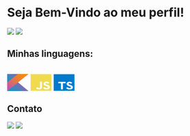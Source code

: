 # Seja Bem-Vindo ao meu perfil!


<div>
  <img height="160em" src="https://github-readme-stats.vercel.app/api?username=thiagopls1&show_icons=true&theme=dracula&include_all_commits=false&count_private=true"/>
  <img height="160em" src="https://github-readme-stats.vercel.app/api/top-langs/?username=thiagopls1&langs_count=6&theme=dracula&layout=compact"/>
</div>

## Minhas linguagens:

<div style:"display: inline_block"><br>
  <img align="center" alt="Thiago-Kotlin" height="40" width="50" src="https://raw.githubusercontent.com/devicons/devicon/master/icons/kotlin/kotlin-original.svg">
  <img align="center" alt="Thiago-Js" height="40" width="50" src="https://raw.githubusercontent.com/devicons/devicon/master/icons/javascript/javascript-plain.svg">
  <img align="center" alt="Thiago-Ts" height="40" width="50" src="https://raw.githubusercontent.com/devicons/devicon/master/icons/typescript/typescript-plain.svg">
</div>

## Contato

<div>
<a href="mailto:thiagopls1@hotmail.com">
    <img src="https://img.shields.io/badge/Microsoft_Outlook-0078D4?style=for-the-badge&logo=microsoft-outlook&logoColor=white"></a>
<a href="https://github.com/thiagopls1">
    <img src="https://img.shields.io/badge/github-%23100000.svg?&style=for-the-badge&logo=github&logoColor=white&link=mailto:https://github.com/thiagopls1">
</a>
 
<!---
thiagopls1/thiagopls1 is a ✨ special ✨ repository because its `README.md` (this file) appears on your GitHub profile.
You can click the Preview link to take a look at your changes.
--->
